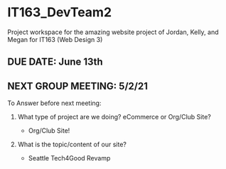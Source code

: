 # IT163_DevTeam2
Project workspace for the amazing website project of Jordan, Kelly, and Megan for IT163 (Web Design 3)


## DUE DATE: June 13th

## NEXT GROUP MEETING: 5/2/21

To Answer before next meeting:
  1) What type of project are we doing? eCommerce or Org/Club Site?
      - Org/Club Site!
 
  2) What is the topic/content of our site?
      - Seattle Tech4Good Revamp

